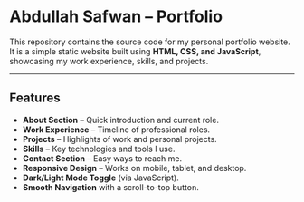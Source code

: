 # Abdullah Safwan – Portfolio

This repository contains the source code for my personal portfolio website.  
It is a simple static website built using **HTML, CSS, and JavaScript**, showcasing my work experience, skills, and projects.

---

## Features
- **About Section** – Quick introduction and current role.
- **Work Experience** – Timeline of professional roles.
- **Projects** – Highlights of work and personal projects.
- **Skills** – Key technologies and tools I use.
- **Contact Section** – Easy ways to reach me.
- **Responsive Design** – Works on mobile, tablet, and desktop.
- **Dark/Light Mode Toggle** (via JavaScript).
- **Smooth Navigation** with a scroll-to-top button.

